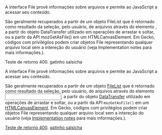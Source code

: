 A interface File provê informações sobre arquivos e permite ao JavaScript a acessar seu conteúdo.

São geralmente recuperados a partir de um objeto FileList que é retornado como resultado da seleção, pelo usuário, de arquivos através do elemento , a partir do objeto DataTransfer utilizado em operações de arrastar e soltar, ou a partir da API mozGetAsFile() em um HTMLCanvasElement. Em Gecko, códigos com privilégiios podem criar objetos File representando qualquer arquivo local sem a intereção do usuário (veja Implementation notes para mais informações.).

Teste de retorno 400. gatinho salsicha

A interface File provê informações sobre arquivos e permite ao JavaScript  a acessar seu conteúdo.

São geralmente recuperados a partir de um objeto [FileList](https://developer.mozilla.org/pt-BR/docs/Web/API/FileList) que é retornado como resultado da seleção, pelo usuário, de arquivos através do elemento [<input>](https://developer.mozilla.org/pt-BR/docs/Web/HTML/Element/Input), a partir do objeto [DataTransfer](https://developer.mozilla.org/pt-BR/docs/Web/API/DataTransfer) utilizado em operações de arrastar e soltar, ou a partir da API `mozGetAsFile()` em um [HTMLCanvasElement](https://developer.mozilla.org/pt-BR/docs/Web/API/HTMLCanvasElement). Em Gecko, códigos com privilégiios podem criar objetos File representando qualquer arquivo local sem a intereção do usuário (veja [Implementation notes](https://developer.mozilla.org/pt-BR/docs/Web/API/File#implementation_notes) para mais informações.).

[Teste de retorno 400](https://httpstat.us/404).
[gatinho salsicha](http://gatinhosalsicha.com.br/)